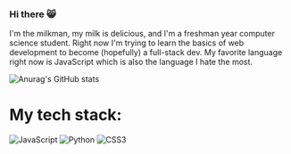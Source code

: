 ### Hi there 😸

I'm the milkman, my milk is delicious, and I'm a freshman year computer science student. Right now I'm trying to learn the basics of web development to become (hopefully) a full-stack dev. My favorite language right now is JavaScript which is also the language I hate the most.

![Anurag's GitHub stats](https://github-readme-stats.vercel.app/api?username=igufu&show_icons=true&theme=aura_dark)


# My tech stack:
![JavaScript](https://img.shields.io/badge/javascript-%23323330.svg?style=for-the-badge&logo=javascript&logoColor=%23F7DF1E) ![Python](https://img.shields.io/badge/python-3670A0?style=for-the-badge&logo=python&logoColor=ffdd54) ![CSS3](https://img.shields.io/badge/css3-%231572B6.svg?style=for-the-badge&logo=css3&logoColor=white)


